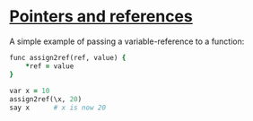 [1]: https://rosettacode.org/wiki/Pointers_and_references

# [Pointers and references][1]

A simple example of passing a variable-reference to a function:

```ruby
func assign2ref(ref, value) {
    *ref = value
}
 
var x = 10
assign2ref(\x, 20)
say x      # x is now 20
```
